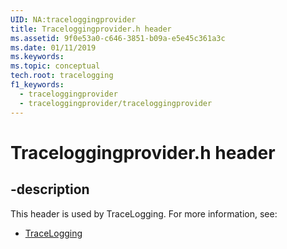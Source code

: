 ```yaml
---
UID: NA:traceloggingprovider
title: Traceloggingprovider.h header
ms.assetid: 9f0e53a0-c646-3851-b09a-e5e45c361a3c
ms.date: 01/11/2019
ms.keywords:
ms.topic: conceptual
tech.root: tracelogging
f1_keywords:
  - traceloggingprovider
  - traceloggingprovider/traceloggingprovider
---
```


# Traceloggingprovider.h header

## -description

This header is used by TraceLogging. For more information, see:

- [TraceLogging](../_tracelogging/index.md)
